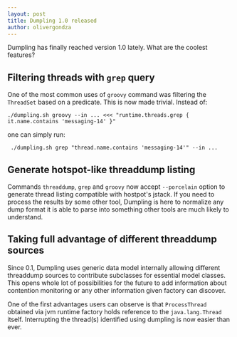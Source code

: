 ```yaml
---
layout: post
title: Dumpling 1.0 released
author: olivergondza
---
```


Dumpling has finally reached version 1.0 lately. What are the coolest features?

## Filtering threads with `grep` query

One of the most common uses of `groovy` command was filtering the `ThreadSet` based on a predicate. This is now made trivial. Instead of:

    ./dumpling.sh groovy --in ... <<< "runtime.threads.grep { it.name.contains 'messaging-14' }"

one can simply run:

     ./dumpling.sh grep "thread.name.contains 'messaging-14'" --in ...

## Generate hotspot-like threaddump listing

Commands `threaddump`, `grep` and `groovy` now accept `--porcelain` option to generate thread listing compatible with hostpot's jstack. If you need to process the results by some other tool, Dumpling is here to normalize any dump format it is able to parse into something other tools are much likely to understand.

## Taking full advantage of different threaddump sources

Since 0.1, Dumpling uses generic data model internally allowing different threaddump sources to contribute subclasses for essential model classes. This opens whole lot of possibilities for the future to add information about contention monitoring or any other information given factory can discover.

One of the first advantages users can observe is that `ProcessThread` obtained via jvm runtime factory holds reference to the `java.lang.Thread` itself. Interrupting the thread(s) identified using dumpling is now easier than ever.
